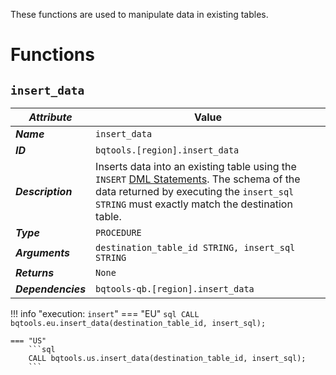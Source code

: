 These functions are used to manipulate data in existing tables.

# Functions
## **`insert_data`**
_**Attribute**_ | Value
--- | ---
_**Name**_ | `insert_data`
_**ID**_ | `bqtools.[region].insert_data`
_**Description**_ | Inserts data into an existing table using the `INSERT` [DML Statements](https://cloud.google.com/bigquery/docs/reference/standard-sql/dml-syntax#insert_statement). The schema of the data returned by executing the `insert_sql` `STRING` must exactly match the destination table.
_**Type**_ | `PROCEDURE`
_**Arguments**_ | `destination_table_id STRING, insert_sql STRING`
_**Returns**_ | `None`
_**Dependencies**_ | `bqtools-qb.[region].insert_data`

!!! info "execution: `insert`"
    === "EU"
        ```sql
        CALL bqtools.eu.insert_data(destination_table_id, insert_sql);
        ```

    === "US"
        ```sql
        CALL bqtools.us.insert_data(destination_table_id, insert_sql);
        ```
